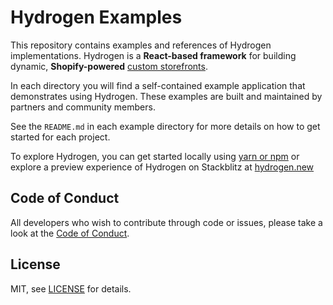 # **Hydrogen Examples**

This repository contains examples and references of Hydrogen implementations. Hydrogen is a **React-based framework** for building dynamic, **Shopify-powered** [custom storefronts](https://shopify.dev/custom-storefronts).

In each directory you will find a self-contained example application that demonstrates using Hydrogen. These examples are built and maintained by partners and community members.

See the `README.md` in each example directory for more details on how to get started for each project.

To explore Hydrogen, you can get started locally using [yarn or npm](https://shopify.dev/beta/hydrogen/getting-started) or explore a preview experience of Hydrogen on Stackblitz at [hydrogen.new](https://hydrogen.new)

## Code of Conduct

All developers who wish to contribute through code or issues, please take a look at the [Code of Conduct](https://github.com/Shopify/hydrogen-examples/blob/master/code_of_conduct.md).

## License

MIT, see [LICENSE](https://github.com/Shopify/hydrogen-examples/blob/master/LICENSE.md) for details.





